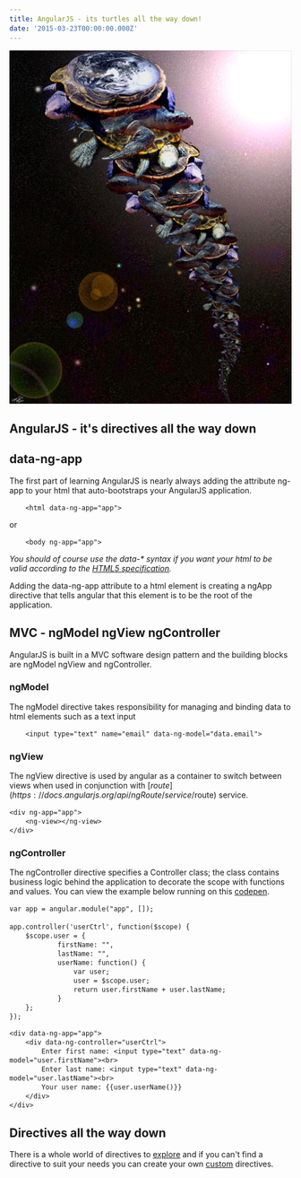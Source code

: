 ```yaml
---
title: AngularJS - its turtles all the way down!
date: '2015-03-23T00:00:00.000Z'
---
```


![alt text ](../../assets/images/turtles.jpg "Turtles all the way down")

## AngularJS - it's directives all the way down

## data-ng-app

The first part of learning AngularJS is nearly always adding the attribute ng-app to your html that auto-bootstraps your AngularJS application.

```
	<html data-ng-app="app">
```

or 

```
	<body ng-app="app">
```

<em>You should of course use the data-* syntax if you want your html to be valid according to the [HTML5 specification](http://www.w3.org/TR/2011/WD-html5-20110525/elements.html#embedding-custom-non-visible-data-with-the-data-attributes).</em>

Adding the data-ng-app attribute to a html element is creating a ngApp directive that tells angular that this element is to be the root of the application.

## MVC - ngModel ngView ngController

AngularJS is built in a MVC software design pattern and the building blocks are ngModel ngView and ngController.

### ngModel

The ngModel directive takes responsibility for managing and binding data to html elements such as a text input 

```
	<input type="text" name="email" data-ng-model="data.email">
```

### ngView 

The ngView directive is used by angular as a container to switch between views when used in conjunction with [$route](https://docs.angularjs.org/api/ngRoute/service/$route) service.	
```
<div ng-app="app">
  	<ng-view></ng-view>
</div>
```

### ngController

The ngController directive specifies a Controller class; the class contains business logic behind the application to decorate the scope with functions and values. You can view the example below running on this [codepen](http://codepen.io/NicholasMurray/pen/PwVZbP).

```
var app = angular.module("app", []);

app.controller('userCtrl', function($scope) {
   	$scope.user = {
      		firstName: "",
      		lastName: "",
      		userName: function() {
         		var user;
         		user = $scope.user;
         		return user.firstName + user.lastName;
      		}
   	};
});
```

```
<div data-ng-app="app">
	<div data-ng-controller="userCtrl">
		Enter first name: <input type="text" data-ng-model="user.firstName"><br>
		Enter last name: <input type="text" data-ng-model="user.lastName"><br>
		Your user name: {{user.userName()}}
	</div>
</div>
```

## Directives all the way down

There is a whole world of directives to [explore](https://docs.angularjs.org/api/ng/directive) and if you can't find a directive to suit your needs you can create your own [custom](https://docs.angularjs.org/guide/directive) directives.